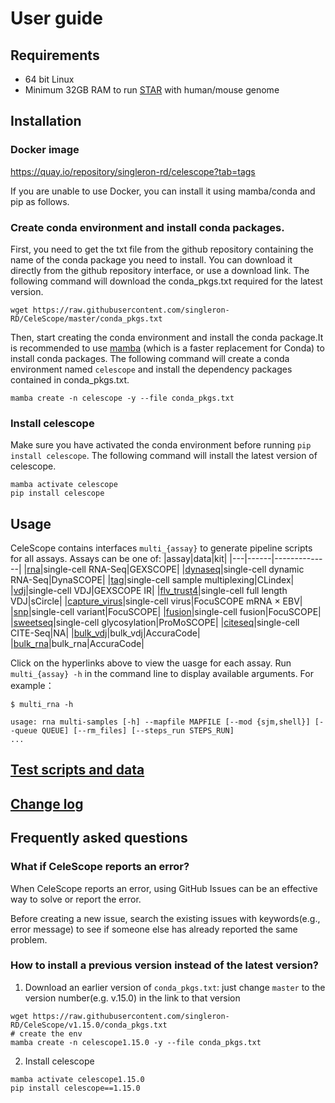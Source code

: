 # User guide

## Requirements

- 64 bit Linux
- Minimum 32GB RAM to run [STAR](https://github.com/alexdobin/STAR) with human/mouse genome


## Installation

### Docker image

https://quay.io/repository/singleron-rd/celescope?tab=tags

If you are unable to use Docker, you can install it using mamba/conda and pip as follows.

### Create conda environment and install conda packages. 
First, you need to get the txt file from the github repository containing the name of the conda package you need to install. You can download it directly from the github repository interface, or use a download link.
The following command will download the conda_pkgs.txt required for the latest version.
```
wget https://raw.githubusercontent.com/singleron-RD/CeleScope/master/conda_pkgs.txt
```

Then, start creating the conda environment and install the conda package.It is recommended to use [mamba](https://mamba.readthedocs.io/en/latest/installation/mamba-installation.html) (which is a faster replacement for Conda) to install conda packages.
The following command will create a conda environment named `celescope` and install the dependency packages contained in conda_pkgs.txt.
```
mamba create -n celescope -y --file conda_pkgs.txt
```

### Install celescope

Make sure you have activated the conda environment before running `pip install celescope`. The following command will install the latest version of celescope.
```
mamba activate celescope
pip install celescope
```

## Usage

CeleScope contains interfaces `multi_{assay}` to generate pipeline scripts for all assays. Assays can be one of:
|assay|data|kit|
|---|------|--------------|
|[rna](./assay/multi_rna.md)|single-cell RNA-Seq|GEXSCOPE|
|[dynaseq](./assay/multi_dynaseq.md)|single-cell dynamic RNA-Seq|DynaSCOPE|
|[tag](./assay/multi_tag.md)|single-cell sample multiplexing|CLindex|
|[vdj](./assay/multi_vdj.md)|single-cell VDJ|GEXSCOPE IR|
|[flv_trust4](./assay/multi_flv_trust4.md)|single-cell full length VDJ|sCircle|
|[capture_virus](./assay/multi_capture_virus.md)|single-cell virus|FocuSCOPE mRNA × EBV|
|[snp](./assay/multi_snp.md)|single-cell variant|FocuSCOPE|
|[fusion](./assay/multi_fusion.md)|single-cell fusion|FocuSCOPE|
|[sweetseq](assay/multi_sweetseq.md)|single-cell glycosylation|ProMoSCOPE|
|[citeseq](assay/multi_citeseq.md)|single-cell CITE-Seq|NA|
|[bulk_vdj](assay/multi_bulk_vdj.md)|bulk_vdj|AccuraCode|
|[bulk_rna](assay/multi_bulk_rna.md)|bulk_rna|AccuraCode|


Click on the hyperlinks above to view the uasge for each assay. Run `multi_{assay} -h` in the command line to display available arguments. For example：
```
$ multi_rna -h

usage: rna multi-samples [-h] --mapfile MAPFILE [--mod {sjm,shell}] [--queue QUEUE] [--rm_files] [--steps_run STEPS_RUN]
...
```


## [Test scripts and data](https://github.com/singleron-RD/celescope_test_script)

## [Change log](./CHANGELOG.md)

## Frequently asked questions

### What if CeleScope reports an error?

When CeleScope reports an error, using GitHub Issues can be an effective way to solve or report the error.

Before creating a new issue, search the existing issues with keywords(e.g., error message) to see if someone else has already reported the same problem. 

### How to install a previous version instead of the latest version?

1. Download an earlier version of `conda_pkgs.txt`: just change `master` to the version number(e.g. v.15.0) in the link to that version 
```
wget https://raw.githubusercontent.com/singleron-RD/CeleScope/v1.15.0/conda_pkgs.txt
# create the env
mamba create -n celescope1.15.0 -y --file conda_pkgs.txt
```

2. Install celescope
```
mamba activate celescope1.15.0
pip install celescope==1.15.0
```



 
